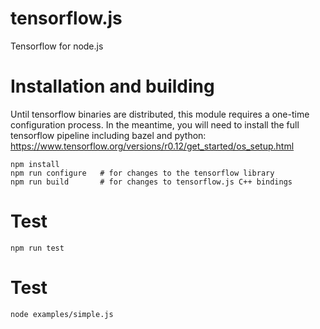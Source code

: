# tensorflow.js
Tensorflow for node.js

Installation and building
===========================================================
Until tensorflow binaries are distributed, this module requires a one-time configuration process. In the meantime, you will need to install the full tensorflow pipeline including bazel and python: https://www.tensorflow.org/versions/r0.12/get_started/os_setup.html

```
npm install
npm run configure   # for changes to the tensorflow library
npm run build       # for changes to tensorflow.js C++ bindings
```

Test
===========================================================

```
npm run test
```

Test
===========================================================

```
node examples/simple.js
```
